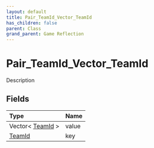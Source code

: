 ```yaml
---
layout: default
title: Pair_TeamId_Vector_TeamId
has_children: false
parent: Class
grand_parent: Game Reflection
---
```

# Pair_TeamId_Vector_TeamId
Description 

## Fields

| Type | Name |
|:-------------|:--------------|
| Vector< [TeamId](/docs/game-reflection/classes/team_id) > | value |
| [TeamId](/docs/game-reflection/classes/team_id) | key |

